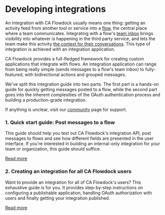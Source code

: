 # Developing integrations

An integration with CA Flowdock usually means one thing: getting an activity feed from another tool or service into a [flow](/help/flows), the central place where a team communicates. Integrating with a flow's [team inbox](/help/team_inbox) brings visibility into whatever is happening in the third party service, and lets the team make this activity [the context for their conversations](/help/chat). This type of integration is achieved with an integration application.

CA Flowdock provides a full-fledged framework for creating custom applications that integrate with flows. An integration application can range from being really simple (sends messages to a flow's team inbox) to fully-featured, with bidirectional actions and grouped messages.

We've split this integration guide into two parts. The first part is a hands-on guide for quickly getting messages posted to a flow, while the second part goes into the inherent complexities of the OAuth authentication process and building a production-grade integration.

If anything is unclear, visit our [community](https://communities.ca.com/community/ca-agile-central/ca-flowdock) page for support.

### 1. Quick start guide: Post messages to a flow

This guide should help you test out CA Flowdock's integration API, post messages to flows and see how different fields are presented in the user interface. If you're interested in building an internal-only integration for your team or organization, this guide should suffice.

[Read more](integration-getting-started)

### 2. Creating an integration for all CA Flowdock users

Want to provide an integration for all of CA Flowdock's users? This exhaustive guide is for you. It provides step-by-step instructions on configuring a publishable application, handling OAuth authorization with users and finally getting your integration published.

[Read more](production-integrations)
